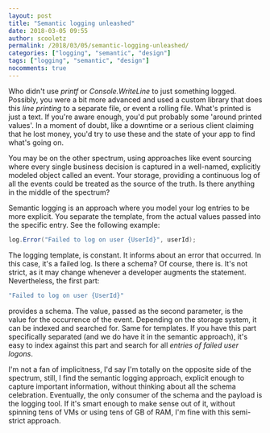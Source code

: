 ```yaml
---
layout: post
title: "Semantic logging unleashed"
date: 2018-03-05 09:55
author: scooletz
permalink: /2018/03/05/semantic-logging-unleashed/
categories: ["logging", "semantic", "design"]
tags: ["logging", "semantic", "design"]
nocomments: true
---
```


Who didn't use *printf* or *Console.WriteLine* to just something logged. Possibly, you were a bit more advanced and used a custom library that does this *line printing* to a separate file, or event a rolling file. What's printed is just a text. If you're aware enough, you'd put probably some 'around printed values'. In a moment of doubt, like a downtime or a serious client claiming that he lost money, you'd try to use these and the state of your app to find what's going on.

You may be on the other spectrum, using approaches like event sourcing where every single business decision is captured in a well-named, explicitly modeled object called an event. Your storage, providing a continuous log of all the events could be treated as the source of the truth. Is there anything in the middle of the spectrum?

Semantic logging is an approach where you model your log entries to be more explicit. You separate the template, from the actual values passed into the specific entry. See the following example:

```csharp
log.Error("Failed to log on user {UserId}", userId);
```

The logging template, is constant. It informs about an error that occurred. In this case, it's a failed log. Is there a schema? Of course, there is. It's not strict, as it may change whenever a developer augments the statement. Nevertheless, the first part:

```csharp
"Failed to log on user {UserId}"
```

provides a schema. The value, passed as the second parameter, is the value for the occurrence of the event. Depending on the storage system, it can be indexed and searched for. Same for templates. If you have this part specifically separated (and we do have it in the semantic approach), it's easy to index against this part and search for all *entries of failed user logons*.

I'm not a fan of implicitness, I'd say I'm totally on the opposite side of the spectrum, still, I find the semantic logging approach, explicit enough to capture important information, without thinking about all the schema celebration. Eventually, the only consumer of the schema and the payload is the logging tool. If it's smart enough to make sense out of it, without spinning tens of VMs or using tens of GB of RAM, I'm fine with this semi-strict approach.
